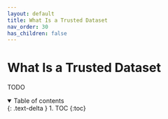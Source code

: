 ```yaml
---
layout: default
title: What Is a Trusted Dataset
nav_order: 30
has_children: false
---
```


# What Is a Trusted Dataset

TODO

<details open markdown="block">
  <summary>
    Table of contents
  </summary>
  {: .text-delta }
1. TOC
{:toc}
</details>

